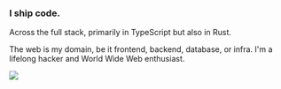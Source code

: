 ### I ship code.

Across the full stack, primarily in TypeScript but also in Rust.

The web is my domain, be it frontend, backend, database, or infra. I'm a lifelong hacker and World Wide Web enthusiast.

<a href="https://linkedin.com/in/tylerbrowndev/"><img src="https://img.shields.io/badge/LinkedIn-0077B5?style=for-the-badge&logo=linkedin&logoColor=white" /></a>
